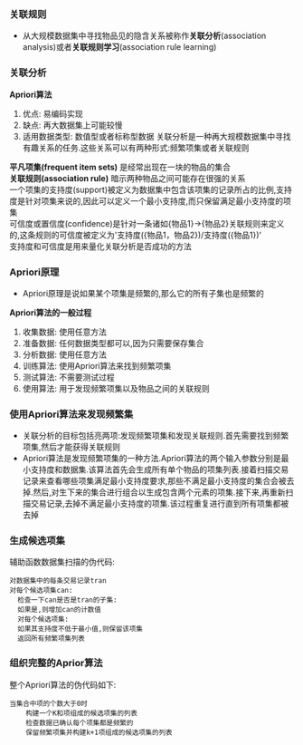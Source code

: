### 关联规则
- 从大规模数据集中寻找物品见的隐含关系被称作**关联分析**(association analysis)或者**关联规则学习**(association rule learning)
### 关联分析
**Apriori算法**
1. 优点: 易编码实现
2. 缺点: 再大数据集上可能较慢
3. 适用数据类型: 数值型或者标称型数据
  关联分析是一种再大规模数据集中寻找有趣关系的任务.这些关系可以有两种形式:频繁项集或者关联规则

**平凡项集(frequent item sets)** 是经常出现在一块的物品的集合\
**关联规则(association rule)** 暗示两种物品之间可能存在很强的关系\
一个项集的支持度(support)被定义为数据集中包含该项集的记录所占的比例,支持度是针对项集来说的,因此可以定义一个最小支持度,而只保留满足最小支持度的项集\
可信度或置信度(confidence)是针对一条诸如{物品1}$\rightarrow${物品2}关联规则来定义的,这条规则的可信度被定义为'支持度({物品1，物品2})/支持度({物品1})'\
支持度和可信度是用来量化关联分析是否成功的方法
### Apriori原理
- Apriori原理是说如果某个项集是频繁的,那么它的所有子集也是频繁的

**Apriori算法的一般过程**
1. 收集数据: 使用任意方法
2. 准备数据: 任何数据类型都可以,因为只需要保存集合
3. 分析数据: 使用任意方法
4. 训练算法: 使用Apriori算法来找到频繁项集
5. 测试算法: 不需要测试过程
6. 使用算法: 用于发现频繁项集以及物品之间的关联规则

### 使用Apriori算法来发现频繁集
- 关联分析的目标包括亮两项:发现频繁项集和发现关联规则.首先需要找到频繁项集,然后才能获得关联规则
- Apriori算法是发现频繁项集的一种方法.Apriori算法的两个输入参数分别是最小支持度和数据集.该算法首先会生成所有单个物品的项集列表.接着扫描交易记录来查看哪些项集满足最小支持度要求,那些不满足最小支持度的集合会被去掉.然后,对生下来的集合进行组合以生成包含两个元素的项集.接下来,再重新扫描交易记录,去掉不满足最小支持度的项集.该过程重复进行直到所有项集都被去掉
### 生成候选项集
辅助函数数据集扫描的伪代码:

    对数据集中的每条交易记录tran
    对每个候选项集can:
      检查一下can是否是tran的子集:
      如果是,则增加can的计数值
      对每个候选项集:
      如果其支持度不低于最小值,则保留该项集
      返回所有频繁项集列表
### 组织完整的Aprior算法
整个Apriori算法的伪代码如下:
    
    当集合中项的个数大于0时
        构建一个K和项组成的候选项集的列表
        检查数据已确认每个项集都是频繁的
        保留频繁项集并构建k+1项组成的候选项集的列表
